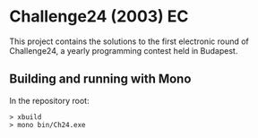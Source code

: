 # Challenge24 (2003) EC 

This project contains the solutions to the first electronic round of Challenge24, a yearly programming contest held in Budapest.

## Building and running with Mono

In the repository root:
```
> xbuild
> mono bin/Ch24.exe
```

